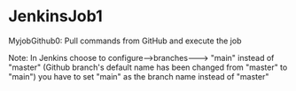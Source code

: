 # JenkinsJob1
MyjobGithub0: Pull commands from GitHub and execute the job


Note: In Jenkins choose to configure-->branches---> "main" instead of "master" (Github branch's default name has been changed from "master" to "main")
you have to set "main" as the branch name instead of "master"
